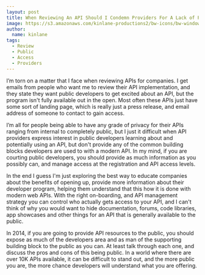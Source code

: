 ```yaml
---
layout: post
title: When Reviewing An API Should I Condemn Providers For A Lack of Public Access?
image: https://s3.amazonaws.com/kinlane-productions2/bw-icons/bw-windows.jpg
author:
  name: kinlane
tags:
  - Review
  - Public
  - Access
  - Providers
---
```

I’m torn on a matter that I face when reviewing APIs for companies. I get emails from people who want me to review their API implementation, and they state they want public developers to get excited about an API, but the program isn't fully available out in the open. Most often these APIs just have some sort of landing page, which is really just a press release, and email address of someone to contact to gain access.

I’m all for people being able to have any grade of privacy for their APIs ranging from internal to completely public, but I just it difficult when API providers express interest in public developers learning about and potentially using an API, but don't provide any of the common building blocks developers are used to with a modern API. In my mind, if you are courting public developers, you should provide as much information as you possibly can, and manage access at the registration and API access levels.

In the end I guess I'm just exploring the best way to educate companies about the benefits of opening up, provide more information about their developer program, helping them understand that this how it is done with modern web APIs. With the right on-boarding, and API management strategy you can control who actually gets access to your API, and I can't think of why you would want to hide documentation, forums, code libraries, app showcases and other things for an API that is generally available to the public.

In 2014, if you are going to provide API resources to the public, you should expose as much of the developers area and as man of the supporting building block to the public as you can. At least talk through each one, and discuss the pros and cons of this being public. In a world where there are over 10K APIs available, it can be difficult to stand out, and the more public you are, the more chance developers will understand what you are offering.